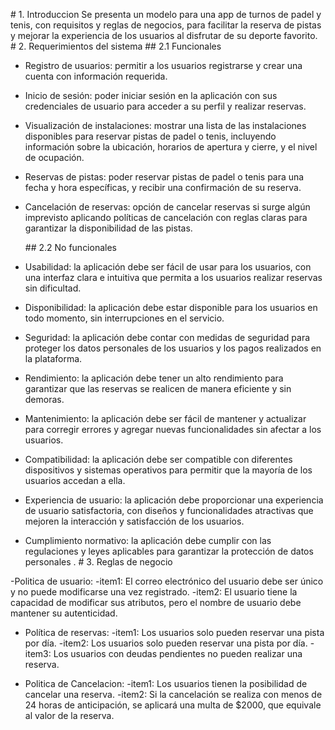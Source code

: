 \# 1. Introduccion
Se presenta un modelo para una app de turnos de padel y tenis, con requisitos y reglas de
negocios, para facilitar la reserva de pistas y mejorar la experiencia de los usuarios al
disfrutar de su deporte favorito.
\# 2. Requerimientos del sistema
\## 2.1 Funcionales

- Registro de usuarios: permitir a los usuarios registrarse y crear una cuenta con
  información requerida.
- Inicio de sesión: poder iniciar sesión en la aplicación con sus credenciales de usuario
  para acceder a su perfil y realizar reservas.
- Visualización de instalaciones: mostrar una lista de las instalaciones disponibles para
  reservar pistas de padel o tenis, incluyendo información sobre la ubicación, horarios de
  apertura y cierre, y el nivel de ocupación.
- Reservas de pistas: poder reservar pistas de padel o tenis para una fecha y hora
  específicas, y recibir una confirmación de su reserva.
- Cancelación de reservas: opción de cancelar reservas si surge algún imprevisto aplicando
  políticas de cancelación con reglas claras para garantizar la disponibilidad de las pistas.

  \## 2.2 No funcionales

- Usabilidad: la aplicación debe ser fácil de usar para los usuarios, con una interfaz
  clara e intuitiva que permita a los usuarios realizar reservas sin dificultad.
- Disponibilidad: la aplicación debe estar disponible para los usuarios en todo momento,
  sin interrupciones en el servicio.
- Seguridad: la aplicación debe contar con medidas de seguridad para proteger los datos
  personales de los usuarios y los pagos realizados en la plataforma.
- Rendimiento: la aplicación debe tener un alto rendimiento para garantizar que las reservas
  se realicen de manera eficiente y sin demoras.
- Mantenimiento: la aplicación debe ser fácil de mantener y actualizar para corregir errores
  y agregar nuevas funcionalidades sin afectar a los usuarios.
- Compatibilidad: la aplicación debe ser compatible con diferentes dispositivos y sistemas
  operativos para permitir que la mayoría de los usuarios accedan a ella.
- Experiencia de usuario: la aplicación debe proporcionar una experiencia de usuario
  satisfactoria, con diseños y funcionalidades atractivas que mejoren la interacción y satisfacción de los usuarios.
- Cumplimiento normativo: la aplicación debe cumplir con las regulaciones y leyes
  aplicables para garantizar la protección de datos personales .
  \# 3. Reglas de negocio

-Politica de usuario:
-item1: El correo electrónico del usuario debe ser único y no puede modificarse una vez registrado.
-item2: El usuario tiene la capacidad de modificar sus atributos, pero el nombre de usuario debe mantener su autenticidad.

- Política de reservas:
  -item1: Los usuarios solo pueden reservar una pista por día.
  -item2: Los usuarios solo pueden reservar una pista por día.
  -item3: Los usuarios con deudas pendientes no pueden realizar una reserva.

- Politica de Cancelacion:
  -item1: Los usuarios tienen la posibilidad de cancelar una reserva.
  -item2: Si la cancelación se realiza con menos de 24 horas de anticipación, se aplicará una multa de $2000, que equivale al valor de la reserva.
